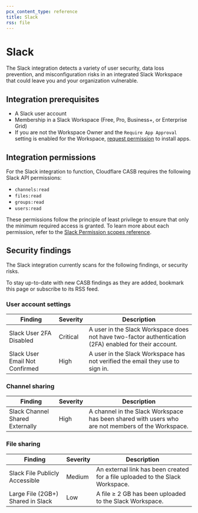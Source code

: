 ```yaml
---
pcx_content_type: reference
title: Slack
rss: file
---
```


# Slack

The Slack integration detects a variety of user security, data loss prevention, and misconfiguration risks in an integrated Slack Workspace that could leave you and your organization vulnerable.

## Integration prerequisites

- A Slack user account
- Membership in a Slack Workspace (Free, Pro, Business+, or Enterprise Grid)
- If you are not the Workspace Owner and the `Require App Approval` setting is enabled for the Workspace, [request permission](https://slack.com/help/articles/202035138-Add-apps-to-your-Slack-workspace) to install apps.

## Integration permissions

For the Slack integration to function, Cloudflare CASB requires the following Slack API permissions:

- `channels:read`
- `files:read`
- `groups:read`
- `users:read`

These permissions follow the principle of least privilege to ensure that only the minimum required access is granted. To learn more about each permission, refer to the [Slack Permission scopes reference](https://api.slack.com/scopes).

## Security findings

The Slack integration currently scans for the following findings, or security risks.

To stay up-to-date with new CASB findings as they are added, bookmark this page or subscribe to its RSS feed.

### User account settings

| Finding                        | Severity | Description                                                                                            |
| ------------------------------ | -------- | ------------------------------------------------------------------------------------------------------ |
| Slack User 2FA Disabled        | Critical | A user in the Slack Workspace does not have two-factor authentication (2FA) enabled for their account. |
| Slack User Email Not Confirmed | High     | A user in the Slack Workspace has not verified the email they use to sign in.                          |

### Channel sharing

| Finding                         | Severity | Description                                                                                       |
| ------------------------------- | -------- | ------------------------------------------------------------------------------------------------- |
| Slack Channel Shared Externally | High     | A channel in the Slack Workspace has been shared with users who are not members of the Workspace. |

### File sharing

| Finding                           | Severity | Description                                                                   |
| --------------------------------- | -------- | ----------------------------------------------------------------------------- |
| Slack File Publicly Accessible    | Medium   | An external link has been created for a file uploaded to the Slack Workspace. |
| Large File (2GB+) Shared in Slack | Low      | A file ≥ 2 GB has been uploaded to the Slack Workspace.                       |
